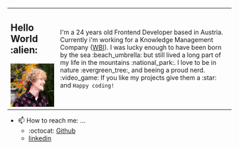<table>
<tbody>
  <tr>
    <td>
        <h2>Hello World :alien: </h2>
        <img width="400" height="auto" src="https://github.com/frse97/frse97/blob/master/public/img.jpg?raw=true" />
    </td>
    <td>
        <span>
            I'm a 24 years old Frontend Developer based in Austria.
            Currently i'm working for a Knowledge Management Company (<a href="wbi.at">WBI</a>).
            I was lucky enough to have been born by the sea :beach_umbrella: but still lived a long part of my life in the mountains :national_park:. I love to be in nature :evergreen_tree:, and beeing a proud nerd. :video_game: 
            If you like my projects give them a :star: and <code>Happy coding!</code> 
        </span>
    </td>
  </tr>
<tbody>
</table>


- 📫 How to reach me: ...
  - :octocat: [Github](https://github.com/frse97)
  - [linkedin](https://www.linkedin.com/in/sebastian-fries-7321a01a3/)
